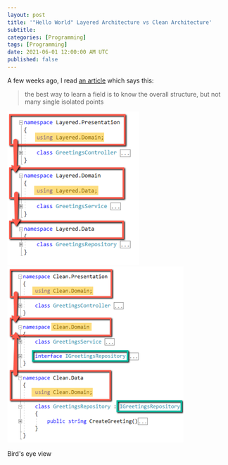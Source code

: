 ```yaml
---
layout: post
title: '"Hello World" Layered Architecture vs Clean Architecture'
subtitle: 
categories: [Programming]
tags: [Programming]
date: 2021-06-01 12:00:00 AM UTC
published: false
---
```


<!-- Started May 7, 2021 12:00 AM Philippine Time -->

<!-- 
{: .img-fluid .float-left .ml-5 .pl-5}
![Layered Architecture Simple Diagram](/images/2021/2021-05-22-simple-diagram-layered-architecture.png)

{: .img-fluid .float-right .mr-5 .pr-5}
![Clean Architecture Simple Diagram](/images/2021/2021-05-22-simple-diagram-clean-architecture.png)

<div class="clearfix"></div>
 -->

A few weeks ago, I read [an article](https://xianminx.github.io/2013/02/28/computer-system-a-programmer-perspective/) which says this:

> the best way to learn a field is to know the overall structure, but not many single isolated points


<img width="300" class="float-left img-fluid" src="/images/2021/2021-05-22-hello-world-layered-architecture-code-with-diagram.png" alt="">

<img width="400" class="float-right img-fluid" src="/images/2021/2021-05-22-hello-world-clean-architecture-code-with-diagram.png" alt="">

<div class="clearfix"></div>

<!--more-->


Bird's eye view

<!-- 

One of the things -- my mind -- preoccupied with since the beginning of my  programming is how to best structure a software system -- is software architecture.



I'm going to write a few blog post on the simplest possible example of Layers architecture and clean architecture I can think of, and then compare them and point out the differences between them.


But who knows, these posts might someday help a poor young soul who is trying to understand Clean Architecture.






One of the things I have observed about life so far is that people can have more courage or patience to deal with evil if they have a clear picture of what good looks like.

	As a corollary: people will know what things to avoid doing what they know is evil, but they will have no direction to go if evil is all they know. They will only have direction if they know what is good.
	
	... So even if people do not know evil, and they only know good, --- it is more advatageous because first is that they have direction, and second is that they 
	
	
		If one knows what evil is, he knows what to avoid, but he does not know where to go.
		But if one knows what is good,  he has an idea on what to avoid (avoid whatever that do not look like good), and he also has a direction; he knows where to go.
		
		(There's another thing: it seems to me that knowing what is good does not necessarily make one want to do what is good, or it does not make one move towards the direction of goodness.)


	(I'm not saying that I know what good is.. But there was someone who claimed to be Truth, and who also said that only God is good. If he was right, then...)






Uncle Bob gave this diagram as an example of how to implement a Clean Architecture







---------- 

-->
